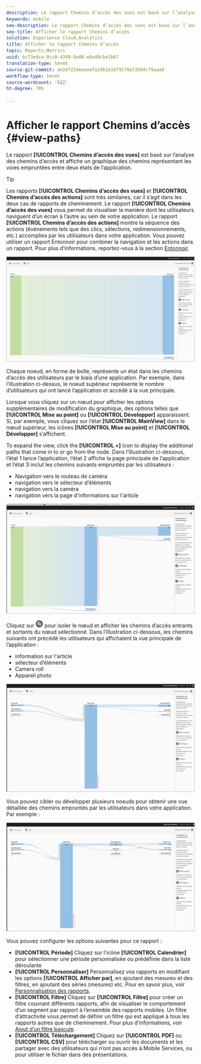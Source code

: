 ```yaml
---
description: Le rapport Chemins d’accès des vues est basé sur l’analyse des chemins d’accès et affiche un graphique des chemins représentant les voies empruntées entre deux états de l’application.
keywords: mobile
seo-description: Le rapport Chemins d’accès des vues est basé sur l’analyse des chemins d’accès et affiche un graphique des chemins représentant les voies empruntées entre deux états de l’application.
seo-title: Afficher le rapport Chemins d’accès
solution: Experience Cloud,Analytics
title: Afficher le rapport Chemins d’accès
topic: Reports,Metrics
uuid: bc73edce-0cc0-4349-9a48-e0a40cbe1b67
translation-type: tm+mt
source-git-commit: ae16f224eeaeefa29b2e1479270a72694c79aaa0
workflow-type: tm+mt
source-wordcount: '522'
ht-degree: 70%

---
```



# Afficher le rapport Chemins d’accès {#view-paths}

Le rapport **[!UICONTROL Chemins d’accès des vues]** est basé sur l’analyse des chemins d’accès et affiche un graphique des chemins représentant les voies empruntées entre deux états de l’application.

>[!TIP]
>
>Les rapports **[!UICONTROL Chemins d’accès des vues]** et **[!UICONTROL Chemins d’accès des actions]** sont très similaires, car il s’agit dans les deux cas de rapports de cheminement. Le rapport **[!UICONTROL Chemins d’accès des vues]** vous permet de visualiser la manière dont les utilisateurs naviguent d’un écran à l’autre au sein de votre application. Le rapport **[!UICONTROL Chemins d’accès des actions]** montre la séquence des actions (événements tels que des clics, sélections, redimensionnements, etc.) accomplies par les utilisateurs dans votre application. Vous pouvez utiliser un rapport Entonnoir pour combiner la navigation et les actions dans un rapport. Pour plus d’informations, reportez-vous à la section [Entonnoir](/help/using/usage/reports-funnel.md).

![chemins d’accès des vues](assets/view_paths.png)

Chaque noeud, en forme de boîte, représente un état dans les chemins d’accès des utilisateurs par le biais d’une application. Par exemple, dans l’illustration ci-dessus, le noeud supérieur représente le nombre d’utilisateurs qui ont lancé l’application et accédé à la vue principale.

Lorsque vous cliquez sur un nœud pour afficher les options supplémentaires de modification du graphique, des options telles que **[!UICONTROL Mise au point]** ou **[!UICONTROL Développer]** apparaissent. Si, par exemple, vous cliquez sur l’état **[!UICONTROL MainView]** dans le nœud supérieur, les icônes **[!UICONTROL Mise au point]** et **[!UICONTROL Développer]** s’affichent.

To expand the view, click the **[!UICONTROL +]** icon to display the additional paths that come in to or go from the node. Dans l’illustration ci-dessous, l’état 1 lance l’application, l’état 2 affiche la page principale de l’application et l’état 3 inclut les chemins suivants empruntés par les utilisateurs :

* Navigation vers le rouleau de caméra
* navigation vers le sélecteur d’éléments
* navigation vers la caméra
* navigation vers la page d&#39;informations sur l&#39;article

![](assets/view_paths_expand.png)

Cliquez sur ![l’icône mise au point](assets/icon_focus.png) pour isoler le nœud et afficher les chemins d’accès entrants et sortants du nœud sélectionné. Dans l’illustration ci-dessous, les chemins suivants ont précédé les utilisateurs qui affichaient la vue principale de l’application :

* information sur l&#39;article
* sélecteur d’éléments
* Camera roll
* Appareil photo

![mise au point du chemin d’accès](assets/view_paths_focus.png)

Vous pouvez cibler ou développer plusieurs noeuds pour obtenir une vue détaillée des chemins empruntés par les utilisateurs dans votre application. Par exemple :

![chemin d’accès multi](assets/view_paths_mult.png)

Vous pouvez configurer les options suivantes pour ce rapport :

* **[!UICONTROL Période]**
Cliquez sur l’icône **[!UICONTROL Calendrier]** pour sélectionner une période personnalisée ou prédéfinie dans la liste déroulante
* **[!UICONTROL Personnaliser]**
Personnalisez vos rapports en modifiant les options **[!UICONTROL Afficher par]**, en ajoutant des mesures et des filtres, en ajoutant des séries (mesures) etc. Pour en savoir plus, voir [Personnalisation des rapports](/help/using/usage/reports-customize/reports-customize.md).
* **[!UICONTROL Filtre]**
Cliquez sur **[!UICONTROL Filtre]** pour créer un filtre couvrant différents rapports, afin de visualiser le comportement d’un segment par rapport à l’ensemble des rapports mobiles. Un filtre d’attractivité vous permet de définir un filtre qui est appliqué à tous les rapports autres que de cheminement. Pour plus d’informations, voir [Ajout d’un filtre bascule](/help/using/usage/reports-customize/t-sticky-filter.md).
* **[!UICONTROL Téléchargement]**
Cliquez sur **[!UICONTROL PDF]** ou **[!UICONTROL CSV]** pour télécharger ou ouvrir les documents et les partager avec des utilisateurs qui n’ont pas accès à Mobile Services, ou pour utiliser le fichier dans des présentations.